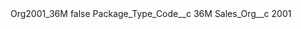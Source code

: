 <?xml version="1.0" encoding="UTF-8"?>
<CustomMetadata xmlns="http://soap.sforce.com/2006/04/metadata" xmlns:xsi="http://www.w3.org/2001/XMLSchema-instance" xmlns:xsd="http://www.w3.org/2001/XMLSchema">
    <label>Org2001_36M</label>
    <protected>false</protected>
    <values>
        <field>Package_Type_Code__c</field>
        <value xsi:type="xsd:string">36M</value>
    </values>
    <values>
        <field>Sales_Org__c</field>
        <value xsi:type="xsd:string">2001</value>
    </values>
</CustomMetadata>
